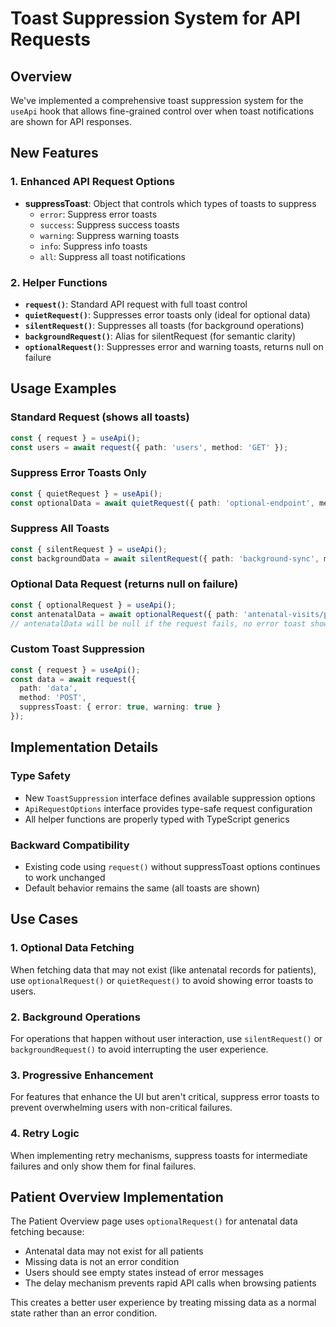 # Toast Suppression System for API Requests

## Overview
We've implemented a comprehensive toast suppression system for the `useApi` hook that allows fine-grained control over when toast notifications are shown for API responses.

## New Features

### 1. Enhanced API Request Options
- **suppressToast**: Object that controls which types of toasts to suppress
  - `error`: Suppress error toasts
  - `success`: Suppress success toasts  
  - `warning`: Suppress warning toasts
  - `info`: Suppress info toasts
  - `all`: Suppress all toast notifications

### 2. Helper Functions
- **`request()`**: Standard API request with full toast control
- **`quietRequest()`**: Suppresses error toasts only (ideal for optional data)
- **`silentRequest()`**: Suppresses all toasts (for background operations)
- **`backgroundRequest()`**: Alias for silentRequest (for semantic clarity)
- **`optionalRequest()`**: Suppresses error and warning toasts, returns null on failure

## Usage Examples

### Standard Request (shows all toasts)
```typescript
const { request } = useApi();
const users = await request({ path: 'users', method: 'GET' });
```

### Suppress Error Toasts Only
```typescript
const { quietRequest } = useApi();
const optionalData = await quietRequest({ path: 'optional-endpoint', method: 'GET' });
```

### Suppress All Toasts
```typescript
const { silentRequest } = useApi();
const backgroundData = await silentRequest({ path: 'background-sync', method: 'POST' });
```

### Optional Data Request (returns null on failure)
```typescript
const { optionalRequest } = useApi();
const antenatalData = await optionalRequest({ path: 'antenatal-visits/patient/123', method: 'GET' });
// antenatalData will be null if the request fails, no error toast shown
```

### Custom Toast Suppression
```typescript
const { request } = useApi();
const data = await request({ 
  path: 'data', 
  method: 'POST',
  suppressToast: { error: true, warning: true }
});
```

## Implementation Details

### Type Safety
- New `ToastSuppression` interface defines available suppression options
- `ApiRequestOptions` interface provides type-safe request configuration
- All helper functions are properly typed with TypeScript generics

### Backward Compatibility
- Existing code using `request()` without suppressToast options continues to work unchanged
- Default behavior remains the same (all toasts are shown)

## Use Cases

### 1. Optional Data Fetching
When fetching data that may not exist (like antenatal records for patients), use `optionalRequest()` or `quietRequest()` to avoid showing error toasts to users.

### 2. Background Operations
For operations that happen without user interaction, use `silentRequest()` or `backgroundRequest()` to avoid interrupting the user experience.

### 3. Progressive Enhancement
For features that enhance the UI but aren't critical, suppress error toasts to prevent overwhelming users with non-critical failures.

### 4. Retry Logic
When implementing retry mechanisms, suppress toasts for intermediate failures and only show them for final failures.

## Patient Overview Implementation
The Patient Overview page uses `optionalRequest()` for antenatal data fetching because:
- Antenatal data may not exist for all patients
- Missing data is not an error condition
- Users should see empty states instead of error messages
- The delay mechanism prevents rapid API calls when browsing patients

This creates a better user experience by treating missing data as a normal state rather than an error condition.

